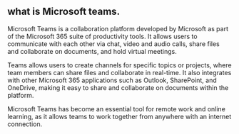 ## what is Microsoft teams.
Microsoft Teams is a collaboration platform developed by Microsoft as part of the Microsoft 365 suite of productivity tools. It allows users to communicate with each other via chat, video and audio calls, share files and collaborate on documents, and hold virtual meetings.

Teams allows users to create channels for specific topics or projects, where team members can share files and collaborate in real-time. It also integrates with other Microsoft 365 applications such as Outlook, SharePoint, and OneDrive, making it easy to share and collaborate on documents within the platform.

Microsoft Teams has become an essential tool for remote work and online learning, as it allows teams to work together from anywhere with an internet connection.
